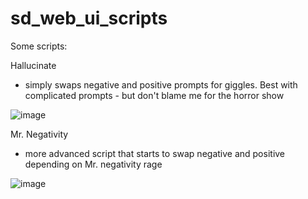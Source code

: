 # sd_web_ui_scripts

Some scripts:

Hallucinate
- simply swaps negative and positive prompts for giggles. Best with complicated prompts - but don't blame me for the horror show

![image](https://user-images.githubusercontent.com/23346289/215925153-f16bf3ed-1865-4831-b854-8b791a8babc3.png)

Mr. Negativity
- more advanced script that starts to swap negative and positive depending on Mr. negativity rage

![image](https://user-images.githubusercontent.com/23346289/215935117-4d43e0ad-e9e8-4698-8d5b-e129d6e40e6e.png)

